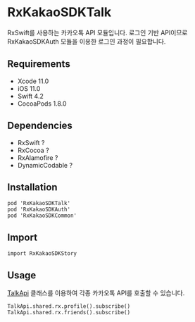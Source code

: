 # RxKakaoSDKTalk

RxSwift를 사용하는 카카오톡 API 모듈입니다. 로그인 기반 API이므로 RxKakaoSDKAuth 모듈을 이용한 로그인 과정이 필요합니다.

## Requirements
- Xcode 11.0
- iOS 11.0
- Swift 4.2
- CocoaPods 1.8.0

## Dependencies
- RxSwift ?
- RxCocoa ?
- RxAlamofire ?
- DynamicCodable ?

## Installation
```
pod 'RxKakaoSDKTalk'
pod 'RxKakaoSDKAuth'
pod 'RxKakaoSDKCommon'
```

## Import
```
import RxKakaoSDKStory
```

## Usage
[TalkApi](Extensions/Reactive.html) 클래스를 이용하여 각종 카카오톡 API를 호출할 수 있습니다.
```
TalkApi.shared.rx.profile().subscribe()
TalkApi.shared.rx.friends().subscribe()
```

